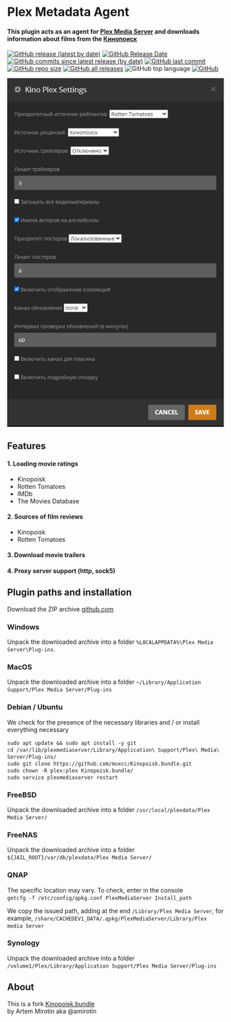 # Plex Metadata Agent
#### This plugin acts as an agent for [Plex Media Server](https://plex.tv) and downloads information about films from the [Кинопоиск](https://www.kinopoisk.ru/)

[![GitHub release (latest by date)](https://img.shields.io/github/v/release/muxcc/Kinopoisk.bundle?color=f60&style=flat-square)](https://github.com/muxcc/Kinopoisk.bundle/releases/latest)
[![GitHub Release Date](https://img.shields.io/github/release-date/muxcc/Kinopoisk.bundle?style=flat-square)](https://github.com/muxcc/Kinopoisk.bundle/releases/latest)
[![GitHub commits since latest release (by date)](https://img.shields.io/github/commits-since/muxcc/Kinopoisk.bundle/latest?style=flat-square)](https://github.com/muxcc/Kinopoisk.bundle/releases/latest)
[![GitHub last commit](https://img.shields.io/github/last-commit/muxcc/Kinopoisk.bundle?style=flat-square)](https://github.com/muxcc/Kinopoisk.bundle/commits/master)
[![GitHub repo size](https://img.shields.io/github/repo-size/muxcc/Kinopoisk.bundle?style=flat-square)](https://github.com/muxcc/Kinopoisk.bundle)
[![GitHub all releases](https://img.shields.io/github/downloads/muxcc/Kinopoisk.bundle/total?style=flat-square)](https://github.com/muxcc/Kinopoisk.bundle)
![GitHub top language](https://img.shields.io/github/languages/top/muxcc/Kinopoisk.bundle?style=flat-square)
[![GitHub](https://img.shields.io/github/license/muxcc/Kinopoisk.bundle?style=flat-square)](https://mit-license.org/)

![Plex Metadata Agent](https://github.com/muxcc/AummGit/raw/master/docs/pub/images/kinopoisk.png "This plugin acts as an agent for Plex Media Server and downloads information about films from the Кинопоиск site.")

## Features
#### 1. Loading movie ratings
+ Kinopoisk
+ Rotten Tomatoes
+ IMDb
+ The Movies Database
#### 2. Sources of film reviews
+ Kinopoisk
+ Rotten Tomatoes
#### 3. Download movie trailers
#### 4. Proxy server support (http, sock5)

## Plugin paths and installation
Download the ZIP archive [github.com](https://github.com/muxcc/Kinopoisk.bundle/archive/master.zip)

### Windows
Unpack the downloaded archive into a folder `%LOCALAPPDATA%\Plex Media Server\Plug-ins`.

### MacOS
Unpack the downloaded archive into a folder `~/Library/Application Support/Plex Media Server/Plug-ins`

### Debian / Ubuntu
We check for the presence of the necessary libraries and / or install everything necessary
```
sudo apt update && sudo apt install -y git
cd /var/lib/plexmediaserver/Library/Application\ Support/Plex\ Media\ Server/Plug-ins/
sudo git clone https://github.com/muxcc/Kinopoisk.bundle.git
sudo chown -R plex:plex Kinopoisk.bundle/
sudo service plexmediaserver restart
```
### FreeBSD
Unpack the downloaded archive into a folder `/usr/local/plexdata/Plex Media Server/`

### FreeNAS
Unpack the downloaded archive into a folder `${JAIL_ROOT}/var/db/plexdata/Plex Media Server/`

### QNAP
The specific location may vary. To check, enter in the console <br />
`getcfg -f /etc/config/qpkg.conf PlexMediaServer Install_path`

We copy the issued path, adding at the end `/Library/Plex Media Server`, for example, `/share/CACHEDEV1_DATA/.qpkg/PlexMediaServer/Library/Plex media Server`

### Synology
Unpack the downloaded archive into a folder `/volume1/Plex/Library/Application Support/Plex Media Server/Plug-ins`

## About
This is a fork [Kinopoisk.bundle](https://github.com/amirotin/Kinopoisk.bundle) <br />
by Artem Mirotin aka @amirotin
